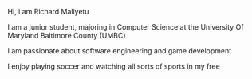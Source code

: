 Hi, i am Richard Maliyetu

I am a junior student, majoring in Computer Science at the University Of Maryland Baltimore County (UMBC)

I am passionate about software engineering and game development

I enjoy playing soccer and watching all sorts of sports in my free
